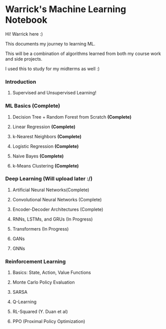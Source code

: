 # Warrick's Machine Learning Notebook
Hi! Warrick here :)

This documents my journey to learning ML. 

This will be a combination of algorithms learned from both my course work and side projects. 

I used this to study for my midterms as well :) 

### Introduction 
1. Supervised and Unsupervised Learning!

### ML Basics (Complete)
1. Decision Tree + Random Forest from Scratch **(Complete)**

2. Linear Regression **(Complete)**

3. k-Nearest Neighbors **(Complete)**

4. Logistic Regression **(Complete)**

5. Naive Bayes **(Complete)**

6. k-Means Clustering **(Complete)**

### Deep Learning (Will upload later :/)
1. Artificial Neural Networks(Complete)

2. Convolutional Neural Networks (Complete)

3. Encoder-Decoder Architectures (Complete)

4. RNNs, LSTMs, and GRUs (In Progress) 

5. Transformers (In Progress)

6. GANs

7. GNNs

### Reinforcement Learning 

1. Basics: State, Action, Value Functions

2. Monte Carlo Policy Evaluation 

3. SARSA

4. Q-Learning

5. RL-Squared (Y. Duan et al)

6. PPO (Proximal Policy Optimization)
